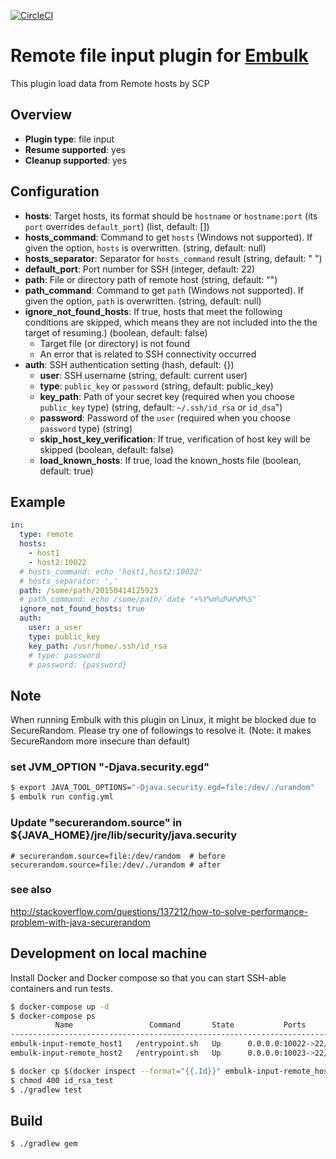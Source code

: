 [![CircleCI](https://circleci.com/gh/kamatama41/embulk-input-remote.svg?style=svg)](https://circleci.com/gh/kamatama41/embulk-input-remote)

# Remote file input plugin for [Embulk](https://github.com/embulk/embulk)

This plugin load data from Remote hosts by SCP

## Overview

* **Plugin type**: file input
* **Resume supported**: yes
* **Cleanup supported**: yes

## Configuration

- **hosts**: Target hosts, its format should be `hostname` or `hostname:port` (its `port` overrides `default_port`) (list, default: [])
- **hosts_command**: Command to get `hosts` (Windows not supported). If given the option, `hosts` is overwritten. (string, default: null)
- **hosts_separator**: Separator for `hosts_command` result (string, default: " ")
- **default_port**: Port number for SSH (integer, default: 22)
- **path**: File or directory path of remote host (string, default: "")
- **path_command**: Command to get `path` (Windows not supported). If given the option, `path` is overwritten. (string, default: null)
- **ignore_not_found_hosts**: If true, hosts that meet the following conditions are skipped, which means they are not included into the the target of resuming.) (boolean, default: false)
  - Target file (or directory) is not found
  - An error that is related to SSH connectivity occurred 
- **auth**: SSH authentication setting (hash, default: {})
    - **user**: SSH username (string, default: current user)
    - **type**: `public_key` or `password` (string, default: public_key)
    - **key_path**: Path of your secret key (required when you choose `public_key` type) (string, default: `~/.ssh/id_rsa` or `id_dsa`")
    - **password**: Password of the `user` (required when you choose `password` type) (string)
    - **skip_host_key_verification**: If true, verification of host key will be skipped (boolean, default: false)
    - **load_known_hosts**: If true, load the known_hosts file (boolean, default: true)

## Example

```yaml
in:
  type: remote
  hosts:
    - host1
    - host2:10022
  # hosts_command: echo 'host1,host2:10022'
  # hosts_separator: ','
  path: /some/path/20150414125923
  # path_command: echo /some/path/`date "+%Y%m%d%H%M%S"`
  ignore_not_found_hosts: true
  auth:
    user: a_user
    type: public_key
    key_path: /usr/home/.ssh/id_rsa
    # type: password
    # password: {password}
```

## Note
When running Embulk with this plugin on Linux, it might be blocked due to SecureRandom. Please try one of followings to resolve it.
(Note: it makes SecureRandom more insecure than default)

### set JVM_OPTION "-Djava.security.egd"

```bash
$ export JAVA_TOOL_OPTIONS="-Djava.security.egd=file:/dev/./urandom"
$ embulk run config.yml
```

### Update "securerandom.source" in ${JAVA_HOME}/jre/lib/security/java.security
```
# securerandom.source=file:/dev/random  # before
securerandom.source=file:/dev/./urandom # after
```

### see also

http://stackoverflow.com/questions/137212/how-to-solve-performance-problem-with-java-securerandom

## Development on local machine
Install Docker and Docker compose so that you can start SSH-able containers and run tests.

```sh
$ docker-compose up -d
$ docker-compose ps
          Name                 Command       State           Ports        
--------------------------------------------------------------------------
embulk-input-remote_host1   /entrypoint.sh   Up      0.0.0.0:10022->22/tcp
embulk-input-remote_host2   /entrypoint.sh   Up      0.0.0.0:10023->22/tcp

$ docker cp $(docker inspect --format="{{.Id}}" embulk-input-remote_host1):/home/ubuntu/.ssh/id_rsa_test .
$ chmod 400 id_rsa_test
$ ./gradlew test
```

## Build

```
$ ./gradlew gem
```
